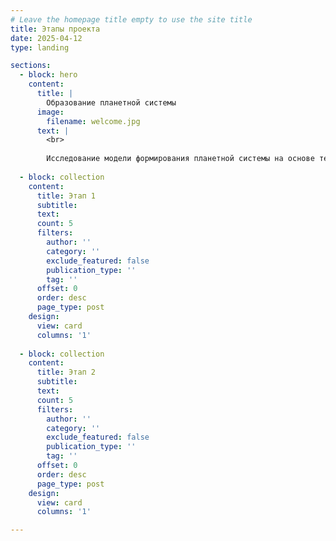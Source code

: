 ```yaml
---
# Leave the homepage title empty to use the site title
title: Этапы проекта
date: 2025-04-12
type: landing

sections:
  - block: hero
    content:
      title: |
        Образование планетной системы
      image:
        filename: welcome.jpg
      text: |
        <br>
        
        Исследование модели формирования планетной системы на основе теоретического анализа и численного моделирования.
  
  - block: collection
    content:
      title: Этап 1
      subtitle:
      text:
      count: 5
      filters:
        author: ''
        category: ''
        exclude_featured: false
        publication_type: ''
        tag: ''
      offset: 0
      order: desc
      page_type: post
    design:
      view: card
      columns: '1'
  
  - block: collection
    content:
      title: Этап 2
      subtitle:
      text:
      count: 5
      filters:
        author: ''
        category: ''
        exclude_featured: false
        publication_type: ''
        tag: ''
      offset: 0
      order: desc
      page_type: post
    design:
      view: card
      columns: '1'

---
```

